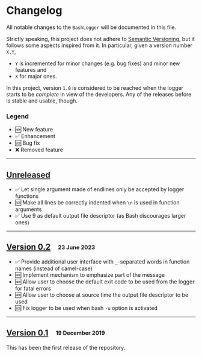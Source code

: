 # Changelog

All notable changes to the `BashLogger` will be documented in this file.

Strictly speaking, this project does not adhere to [Semantic Versioning](http://semver.org/spec/v2.0.0.html), but it follows some aspects inspired from it.
In particular, given a version number `X.Y`,
 - `Y` is incremented for minor changes (e.g. bug fixes) and minor new features and
 - `X` for major ones.

In this project, version `1.0` is considered to be reached when the logger starts to be _complete_ in view of the developers.
Any of the releases before is stable and usable, though.

### Legend

 * :new: New feature
 * :white_check_mark: Enhancement
 * :sos: Bug fix
 * :x: Removed feature

---

## [Unreleased]

 * :white_check_mark: Let single argument made of endlines only be accepted by logger functions
 * :sos: Make all lines be correctly indented when `\n` is used in function arguments
 * :white_check_mark: Use 9 as default output file descriptor (as Bash discourages larger ones)

---

## [Version 0.2] &nbsp;&nbsp; <sub><sup>23 June 2023</sub></sup>

* :white_check_mark: Provide additional user interface with `_`-separated words in function names (instead of camel-case)
* :new: Implement mechanism to emphasize part of the message
* :new: Allow user to choose the default exit code to be used from the logger for fatal errors
* :new: Allow user to choose at source time the output file descriptor to be used
* :sos: Fix logger to be used when bash `-u` option is activated

---

## [Version 0.1] &nbsp;&nbsp; <sub><sup>19 December 2019</sub></sup>

This has been the first release of the repository.


[Unreleased]: https://github.com/AxelKrypton/BashLogger/compare/v0.2...HEAD
[Version 0.2]: https://github.com/AxelKrypton/BashLogger/releases/tag/v0.2
[Version 0.1]: https://github.com/AxelKrypton/BashLogger/releases/tag/v0.1
